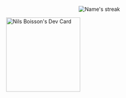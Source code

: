 <!--
**zaynbsn/zaynbsn** is a ✨ _special_ ✨ repository because its `README.md` (this file) appears on your GitHub profile.

Here are some ideas to get you started:

- 🔭 I’m currently working on ...
- 🌱 I’m currently learning ...
- 👯 I’m looking to collaborate on ...
- 🤔 I’m looking for help with ...
- 💬 Ask me about ...
- 📫 How to reach me: ...
- 😄 Pronouns: ...
- ⚡ Fun fact: ...
-->

<p align="center">
  <img title="" alt="Name's streak" src="https://github-readme-streak-stats.herokuapp.com/?user=zaynbsn&theme=monokai-metallian&hide_border=true&background=ffffff"/>
</p>


<a href="https://app.daily.dev/zaynbsn"><img src="https://api.daily.dev/devcards/be2e87e863b546e6aefa782a740c5deb.png?r=r8q" style="display: flex; justify-content: center;" width="200" alt="Nils Boisson's Dev Card"/></a>
